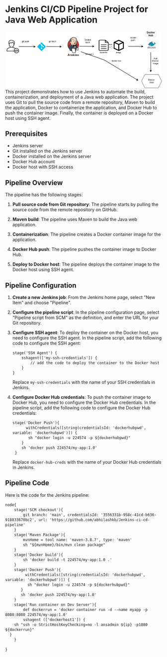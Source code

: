 # Jenkins CI/CD Pipeline Project for Java Web Application
![Example Image](images/cicddiagram.png)
This project demonstrates how to use Jenkins to automate the build, containerization, and deployment of a Java web application. The project uses Git to pull the source code from a remote repository, Maven to build the application, Docker to containerize the application, and Docker Hub to push the container image. Finally, the container is deployed on a Docker host using SSH agent.

## Prerequisites

- Jenkins server
- Git installed on the Jenkins server
- Docker installed on the Jenkins server
- Docker Hub account
- Docker host with SSH access

## Pipeline Overview

The pipeline has the following stages:

1. **Pull source code from Git repository**: The pipeline starts by pulling the source code from the remote repository on GitHub.

2. **Maven build**: The pipeline uses Maven to build the Java web application.

3. **Containerization**: The pipeline creates a Docker container image for the application.

4. **Docker Hub push**: The pipeline pushes the container image to Docker Hub.

5. **Deploy to Docker host**: The pipeline deploys the container image to the Docker host using SSH agent.

## Pipeline Configuration

1. **Create a new Jenkins job**: From the Jenkins home page, select "New Item" and choose "Pipeline".

2. **Configure the pipeline script**: In the pipeline configuration page, select "Pipeline script from SCM" as the definition, and enter the URL for your Git repository.

3. **Configure SSH agent**: To deploy the container on the Docker host, you need to configure the SSH agent. In the pipeline script, add the following code to configure the SSH agent:

   ```
   stage('SSH Agent') {
       sshagent(['my-ssh-credentials']) {
           // add the code to deploy the container to the Docker host
       }
   }
   ```

   Replace `my-ssh-credentials` with the name of your SSH credentials in Jenkins.

4. **Configure Docker Hub credentials**: To push the container image to Docker Hub, you need to configure the Docker Hub credentials. In the pipeline script, add the following code to configure the Docker Hub credentials:

   ```
   stage('Docker Push'){
         withCredentials([string(credentialsId: 'dockerhubpwd', variable: 'dockerhubpwd')]) {
          sh "docker login -u 224574 -p ${dockerhubpwd}"
       }
       sh 'docker push 224574/my-app:1.0'
    }
   ```

   Replace `docker-hub-creds` with the name of your Docker Hub credentials in Jenkins.

## Pipeline Code

Here is the code for the Jenkins pipeline:

```
node{
    stage('SCM checkout'){
        git branch: 'main', credentialsId: '3556331b-958c-41cd-b636-918833670bc2', url: 'https://github.com/abhilashkb/Jenkins-ci-cd-pipeline'
    }
    stage('Maven Package'){
        mvnHome = tool name: 'maven-3.8.7', type: 'maven'
        sh "${mvnHome}/bin/mvn clean package"
    }
    stage('Docker build'){
        sh 'docker build -t 224574/my-app:1.0 .'
    }
    stage('Docker Push'){
         withCredentials([string(credentialsId: 'dockerhubpwd', variable: 'dockerhubpwd')]) {
          sh "docker login -u 224574 -p ${dockerhubpwd}"
       }
       sh 'docker push 224574/my-app:1.0'
    }
    stage('Run container on Dev Server'){
        def dockerrun = 'docker container run -d --name myapp -p 8080:8080 224574/my-app:1.0'
        sshagent (['dockerhost1']) {
    sh "ssh -o StrictHostKeyChecking=no -l ansadmin ${ip} -p1080 ${dockerrun}"
  }
    }
    
}

